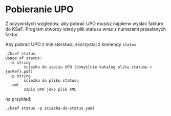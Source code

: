 # Pobieranie UPO

Z oczywistych względów, aby pobrać UPO musisz najpierw wysłać faktury do KSeF. Program stworzy wtedy plik statusu wraz z numerami przesłanych faktur.

Aby pobrać UPO z ministerstwa, skorzystaj z komendy `status`

```shell
./ksef status
Usage of status:
  -o string
    	ścieżka do zapisu UPO (domyślnie katalog pliku statusu + {nrRef}.pdf)
  -p string
    	ścieżka do pliku statusu
  -xml
    	zapis UPO jako plik XML
```

na przykład:

```shell
./ksef status -p sciezka-do-status.yaml
```

